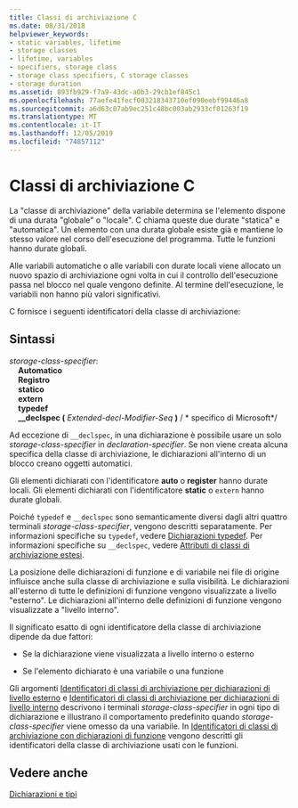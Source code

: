 ```yaml
---
title: Classi di archiviazione C
ms.date: 08/31/2018
helpviewer_keywords:
- static variables, lifetime
- storage classes
- lifetime, variables
- specifiers, storage class
- storage class specifiers, C storage classes
- storage duration
ms.assetid: 893fb929-f7a9-43dc-a0b3-29cb1ef845c1
ms.openlocfilehash: 77aefe41fecf003218343710ef090eebf99446a8
ms.sourcegitcommit: a6d63c07ab9ec251c48bc003ab2933cf01263f19
ms.translationtype: MT
ms.contentlocale: it-IT
ms.lasthandoff: 12/05/2019
ms.locfileid: "74857112"
---
```

# <a name="c-storage-classes"></a>Classi di archiviazione C

La "classe di archiviazione" della variabile determina se l'elemento dispone di una durata "globale" o "locale". C chiama queste due durate "statica" e "automatica". Un elemento con una durata globale esiste già e mantiene lo stesso valore nel corso dell'esecuzione del programma. Tutte le funzioni hanno durate globali.

Alle variabili automatiche o alle variabili con durate locali viene allocato un nuovo spazio di archiviazione ogni volta in cui il controllo dell'esecuzione passa nel blocco nel quale vengono definite. Al termine dell'esecuzione, le variabili non hanno più valori significativi.

C fornisce i seguenti identificatori della classe di archiviazione:

## <a name="syntax"></a>Sintassi

*storage-class-specifier*:<br/>
&nbsp;&nbsp;&nbsp;&nbsp;**Automatico**<br/>
&nbsp;&nbsp;&nbsp;&nbsp;**Registro**<br/>
&nbsp;&nbsp;&nbsp;&nbsp;**statico**<br/>
&nbsp;&nbsp;&nbsp;&nbsp;**extern**<br/>
&nbsp;&nbsp;&nbsp;&nbsp;**typedef**<br/>
&nbsp;&nbsp;&nbsp;&nbsp;**__declspec (** *Extended-decl-Modifier-Seq* **)**  / \* specifico di Microsoft\*/

Ad eccezione di `__declspec`, in una dichiarazione è possibile usare un solo *storage-class-specifier* in *declaration-specifier*. Se non viene creata alcuna specifica della classe di archiviazione, le dichiarazioni all'interno di un blocco creano oggetti automatici.

Gli elementi dichiarati con l'identificatore **auto** o **register** hanno durate locali. Gli elementi dichiarati con l'identificatore **static** o `extern` hanno durate globali.

Poiché `typedef` e `__declspec` sono semanticamente diversi dagli altri quattro terminali *storage-class-specifier*, vengono descritti separatamente. Per informazioni specifiche su `typedef`, vedere [Dichiarazioni typedef](../c-language/typedef-declarations.md). Per informazioni specifiche su `__declspec`, vedere [Attributi di classi di archiviazione estesi](../c-language/c-extended-storage-class-attributes.md).

La posizione delle dichiarazioni di funzione e di variabile nei file di origine influisce anche sulla classe di archiviazione e sulla visibilità. Le dichiarazioni all'esterno di tutte le definizioni di funzione vengono visualizzate a livello "esterno". Le dichiarazioni all'interno delle definizioni di funzione vengono visualizzate a "livello interno".

Il significato esatto di ogni identificatore della classe di archiviazione dipende da due fattori:

- Se la dichiarazione viene visualizzata a livello interno o esterno

- Se l'elemento dichiarato è una variabile o una funzione

Gli argomenti [Identificatori di classi di archiviazione per dichiarazioni di livello esterno](../c-language/storage-class-specifiers-for-external-level-declarations.md) e [Identificatori di classi di archiviazione per dichiarazioni di livello interno](../c-language/storage-class-specifiers-for-internal-level-declarations.md) descrivono i terminali *storage-class-specifier* in ogni tipo di dichiarazione e illustrano il comportamento predefinito quando *storage-class-specifier* viene omesso da una variabile. In [Identificatori di classi di archiviazione con dichiarazioni di funzione](../c-language/storage-class-specifiers-with-function-declarations.md) vengono descritti gli identificatori della classe di archiviazione usati con le funzioni.

## <a name="see-also"></a>Vedere anche

[Dichiarazioni e tipi](../c-language/declarations-and-types.md)
